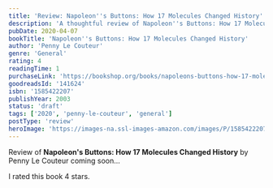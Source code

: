 ```yaml
---
title: 'Review: Napoleon''s Buttons: How 17 Molecules Changed History'
description: 'A thoughtful review of Napoleon''s Buttons: How 17 Molecules Changed History by Penny Le Couteur'
pubDate: 2020-04-07
bookTitle: 'Napoleon''s Buttons: How 17 Molecules Changed History'
author: 'Penny Le Couteur'
genre: 'General'
rating: 4
readingTime: 1
purchaseLink: 'https://bookshop.org/books/napoleons-buttons-how-17-molecules-changed-history/9781585422203'
goodreadsId: '141624'
isbn: '1585422207'
publishYear: 2003
status: 'draft'
tags: ['2020', 'penny-le-couteur', 'general']
postType: 'review'
heroImage: 'https://images-na.ssl-images-amazon.com/images/P/1585422207.01.L.jpg'
---
```


Review of **Napoleon's Buttons: How 17 Molecules Changed History** by Penny Le Couteur coming soon...

I rated this book 4 stars.